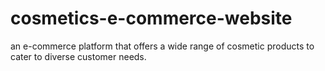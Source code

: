 # cosmetics-e-commerce-website
an e-commerce platform that offers a wide range of cosmetic products to cater to diverse customer needs.
